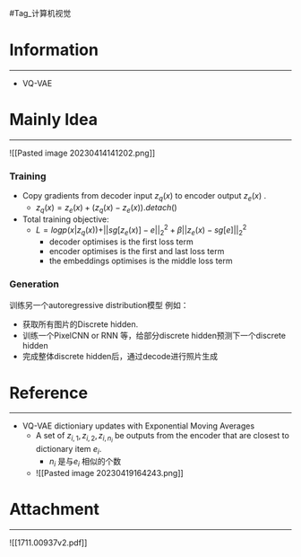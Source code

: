 #Tag_计算机视觉 
# Information
---
- VQ-VAE

# Mainly Idea
---
![[Pasted image 20230414141202.png]]

### Training
- Copy gradients from decoder input $z_q(x)$ to encoder output $z_e(x)$ .
	- $z_q(x)=z_e(x)+(z_q(x)-z_e(x)).detach()$ 
- Total training objective:
	- $L=logp(x|z_q(x))+||sg[z_e(x)]-e||^2_2+\beta||z_e(x)-sg[e]||^2_2$ 
		- decoder optimises is the first loss term
		- encoder optimises is the first and last loss term
		- the embeddings optimises is the middle loss term

### Generation
训练另一个autoregressive distribution模型
例如：
- 获取所有图片的Discrete hidden.
- 训练一个PixelCNN or RNN 等，给部分discrete hidden预测下一个discrete hidden
- 完成整体discrete hidden后，通过decode进行照片生成
# Reference
---
- VQ-VAE dictioniary updates with Exponential Moving Averages
	- A set of ${z_{i,1}, z_{i,2}, z_{i,n_i}}$ be outputs from the encoder that are closest to dictionary item $e_i$.
		- $n_i$ 是与$e_i$ 相似的个数
	- ![[Pasted image 20230419164243.png]]

# Attachment
---
![[1711.00937v2.pdf]]